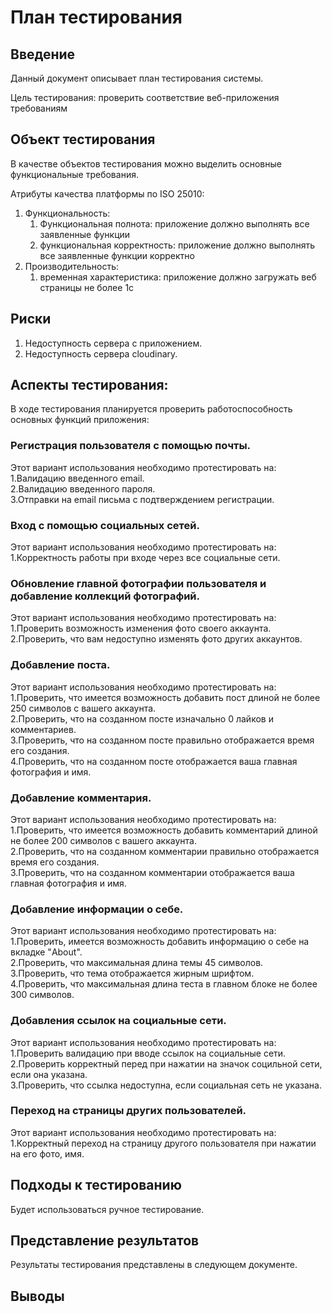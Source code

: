 # План тестирования
## Введение
Данный документ описывает план тестирования системы.

Цель тестирования: проверить соответствие веб-приложения требованиям

## Объект тестирования
В качестве объектов тестирования можно выделить основные функциональные требования.

Атрибуты качества платформы по ISO 25010:
1. Функциональность:
   1. Функциональная полнота: приложение должно выполнять все заявленные функции
   2. функциональная корректность: приложение должно выполнять все заявленные функции корректно
2. Производительность:
   1. временная характеристика: приложение должно загружать веб страницы не более 1с

## Риски
1. Недоступность сервера с приложением.
2. Недоступность сервера cloudinary.

## Аспекты тестирования:
В ходе тестирования планируется проверить работоспособность основных функций приложения:

### Регистрация пользователя с помощью почты.
Этот вариант использования необходимо протестировать на:<br />
1.Валидацию введенного email.<br />
2.Валидацию введенного пароля.<br />
3.Отправки на email письма с подтверждением регистрации.<br />

### Вход с помощью социальных сетей.
Этот вариант использования необходимо протестировать на:<br />
1.Корректность работы при входе через все социальные сети.<br />

### Обновление главной фотографии пользователя и добавление коллекций фотографий.
Этот вариант использования необходимо протестировать на:<br />
1.Проверить возможность изменения фото своего аккаунта.<br />
2.Проверить, что вам недоступно изменять фото других аккаунтов.<br />

### Добавление поста.
Этот вариант использования необходимо протестировать на:<br />
1.Проверить, что имеется возможность добавить пост длиной не более 250 символов с вашего аккаунта.<br />
2.Проверить, что на созданном посте изначально 0 лайков и комментариев.<br />
3.Проверить, что на созданном посте правильно отображается время его создания.<br />
4.Проверить, что на созданном посте отображается ваша главная фотография и имя.<br />

### Добавление комментария.
Этот вариант использования необходимо протестировать на:<br />
1.Проверить, что имеется возможность добавить комментарий длиной не более 200 символов с вашего аккаунта.<br />
2.Проверить, что на созданном комментарии правильно отображается время его создания.<br />
3.Проверить, что на созданном комментарии отображается ваша главная фотография и имя.<br />

### Добавление информации о себе.
Этот вариант использования необходимо протестировать на:<br />
1.Проверить, имеется возможность добавить информацию о себе на вкладке "About".<br />
2.Проверить, что максимальная длина темы 45 символов.<br />
3.Проверить, что тема отображается жирным шрифтом.<br />
4.Проверить, что максимальная длина теста в главном блоке не более 300 символов.<br />

### Добавления ссылок на социальные сети.
Этот вариант использования необходимо протестировать на:<br />
1.Проверить валидацию при вводе ссылок на социальные сети.<br />
2.Проверить корректный перед при нажатии на значок социльной сети, если она указана.<br />
3.Проверить, что ссылка недоступна, если социальная сеть не указана.<br />

### Переход на страницы других пользователей.
Этот вариант использования необходимо протестировать на:<br />
1.Корректный переход на страницу другого пользователя при нажатии на его фото, имя.<br />

## Подходы к тестированию
Будет использоваться ручное тестирование.

## Представление результатов
Результаты тестирования представлены в следующем документе.
## Выводы
